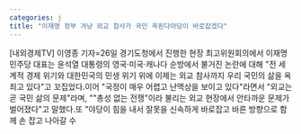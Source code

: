 ```yaml
---
categories: j
title: "이재명 정부 겨냥 외교 참사가 국민 옥죈다야당이 바로잡겠다"
---
```

[내외경제TV] 이영종 기자=26일 경기도청에서 진행한 현장 최고위원회의에서 이재명 민주당 대표는 윤석열 대통령의 영국·미국·캐나다 순방에서 불거진 논란에 대해 "전 세계적 경제 위기와 대한민국의 민생 위기 위에 이제는 외교 참사까지 우리 국민의 삶을 옥죄고 있다"고 꼬집었다.이어 "국정이 매우 어렵고 난맥상을 보이고 있다"라면서 "외교는 곧 국민 삶의 문제"라며, ""총성 없는 전쟁"이라 불리는 외교 현장에서 안타까운 문제가 벌어졌다"고 말했다.또 "야당이 힘을 내서 잘못을 신속하게 바로잡고 바른 방향으로 함께 손 잡고 나아갈 수